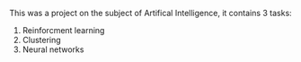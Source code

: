 This was a project on the subject of Artifical Intelligence, it contains 3 tasks:
1. Reinforcment learning 
2. Clustering
3. Neural networks
